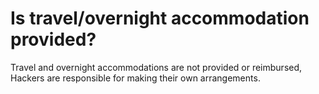 # Is travel/overnight accommodation provided?

Travel and overnight accommodations are not provided or reimbursed, Hackers are responsible for making their own arrangements.
